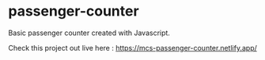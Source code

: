 # passenger-counter
Basic passenger counter created with Javascript.


Check this project out live here : https://mcs-passenger-counter.netlify.app/
